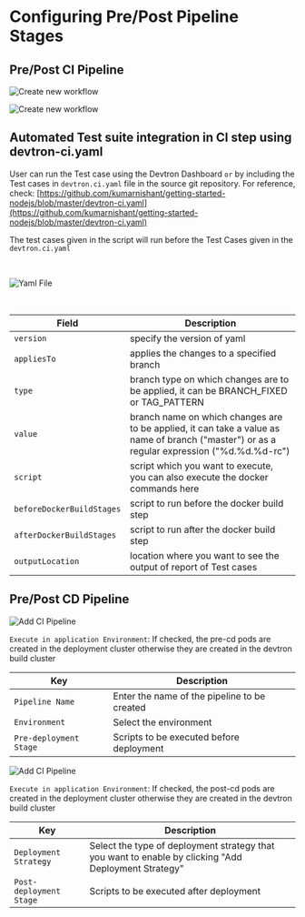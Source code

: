 # Configuring Pre/Post Pipeline Stages

##  Pre/Post CI Pipeline

![Create new workflow](/pre_build.jpg)


![Create new workflow](/post_build.jpg)
<br>

## Automated Test suite integration in CI step using devtron-ci.yaml

User can run the Test case using the Devtron Dashboard `or` by including the Test cases in `devtron.ci.yaml` file in the source git repository. For reference, check: [https://github.com/kumarnishant/getting-started-nodejs/blob/master/devtron-ci.yaml](https://github.com/kumarnishant/getting-started-nodejs/blob/master/devtron-ci.yaml)

The test cases given in the script will run before the Test Cases given in the  `devtron.ci.yaml`


<br>

![Yaml File](/yaml.jpg "Create Yaml File")

<br>

Field | Description
------|------------ 
`version`   | specify the version of yaml
`appliesTo` | applies the changes to a specified branch 
`type`      | branch type on which changes are to be applied, it can be BRANCH_FIXED or TAG_PATTERN 
`value`     | branch name on which changes are to be applied, it can take a value as name of branch ("master") or as a regular expression ("%d.%d.%d-rc")
`script`    | script which you want to execute, you can also execute the docker commands here
`beforeDockerBuildStages` | script to run before the docker build step
`afterDockerBuildStages`  | script to run after the docker build step
`outputLocation`          | location where you want to see the output of report of Test cases 

##  Pre/Post CD Pipeline

![Add CI Pipeline](/cd_pre_build.jpg "Add CD Pipeline")

`Execute in application Environment`: If checked, the pre-cd pods are created in the deployment cluster otherwise they are created in the devtron build cluster

Key | Description
----|----
`Pipeline Name` | Enter the name of the pipeline to be created
`Environment` | Select the environment
`Pre-deployment Stage` | Scripts to be executed before deployment

![Add CI Pipeline](/cd_post_build.jpg "Add CD Pipeline")

`Execute in application Environment`: If checked, the post-cd pods are created in the deployment cluster otherwise they are created in the devtron build cluster

Key | Description
----|----
`Deployment Strategy` | Select the type of deployment strategy that  you want to enable by clicking "Add Deployment Strategy"
`Post-deployment Stage` | Scripts to be executed after deployment


<br>


